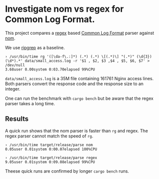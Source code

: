 # Investigate nom vs regex for Common Log Format.

This project compares a [regex](https://github.com/rust-lang/regex) based [Common Log Format](https://en.wikipedia.org/wiki/Common_Log_Format) parser against [nom](https://github.com/Geal/nom).

We use [ripgrep](https://github.com/BurntSushi/ripgrep) as a baseline.

```
› /usr/bin/time rg '([\da-f\.:]*) (.*) (.*) \[(.*)\] "(.*)" (\d{3}) (\d*).*' data/small_access.log -r '$1 , $2, $3 ,$4 , $5, $6, $7' > /dev/null
3.68user 0.00system 0:03.70elapsed 99%CPU
```

`data/small_access.log` is a 35M file containing 161761 Nginx access lines. Both parsers convert the response code and the response size to an integer.

One can run the benchmark with `cargo bench` but be aware that the regex parser takes a long time.

## Results

A quick run shows that the nom parser is faster than `rg` and regex. The regex parser cannot match the speed of `rg`.

```
› /usr/bin/time target/release/parse nom
0.05user 0.01system 0:00.07elapsed 100%CPU
```

```
› /usr/bin/time target/release/parse regex
9.05user 0.01system 0:09.08elapsed 99%CPU
```

Theese quick runs are confirmed by longer `cargo bench` runs.
